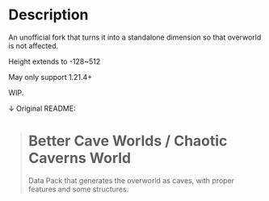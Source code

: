 # Description
An unofficial fork that turns it into a standalone dimension so that overworld is not affected.

Height extends to -128~512

May only support 1.21.4+

WIP.

↓ Original README:

># Better Cave Worlds / Chaotic Caverns World
> Data Pack that generates the overworld as caves, with proper features and some structures.
